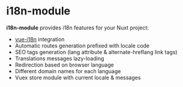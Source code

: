 # i18n-module

**i18n-module** provides i18n features for your Nuxt project:

* [vue-i18n](https://github.com/kazupon/vue-i18n) integration
* Automatic routes generation prefixed with locale code
* SEO tags generation (lang attribute & alternate-hreflang link tags)
* Translations messages lazy-loading
* Redirection based on browser language
* Different domain names for each language
* Vuex store module with current locale & messages
